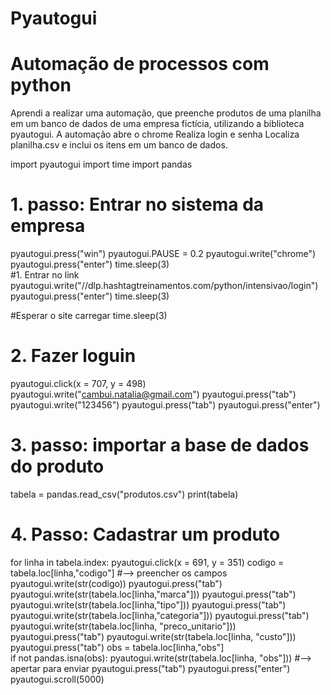 # Pyautogui
# Automação de processos com python

Aprendi a realizar uma automação, que preenche produtos de uma planilha em um banco de dados de uma empresa fictícia, utilizando a biblioteca pyautogui.
A automação abre o chrome
Realiza login e senha
Localiza planilha.csv e inclui os itens em um banco de dados. 


import pyautogui
import time
import pandas

# 1. passo: Entrar no sistema da empresa
pyautogui.press("win")
pyautogui.PAUSE = 0.2
pyautogui.write("chrome")
pyautogui.press("enter")
time.sleep(3)     
#1. Entrar no link
pyautogui.write("//dlp.hashtagtreinamentos.com/python/intensivao/login")
pyautogui.press("enter")
time.sleep(3)     

#Esperar o site carregar
time.sleep(3)  

# 2. Fazer loguin
pyautogui.click(x = 707, y = 498)
pyautogui.write("cambui.natalia@gmail.com")
pyautogui.press("tab")
pyautogui.write("123456")
pyautogui.press("tab")
pyautogui.press("enter")
               
# 3. passo: importar a base de dados do produto
tabela = pandas.read_csv("produtos.csv")
print(tabela)

# 4. Passo: Cadastrar um produto
for linha in tabela.index:
    pyautogui.click(x = 691, y = 351)
    codigo = tabela.loc[linha,"codigo"]
    #—> preencher os campos
    pyautogui.write(str(codigo))
    pyautogui.press("tab")
    pyautogui.write(str(tabela.loc[linha,"marca"]))
    pyautogui.press("tab")
    pyautogui.write(str(tabela.loc[linha,"tipo"]))
    pyautogui.press("tab")
    pyautogui.write(str(tabela.loc[linha,"categoria"]))
    pyautogui.press("tab")
    pyautogui.write(str(tabela.loc[linha, "preco_unitario"]))
    pyautogui.press("tab")
    pyautogui.write(str(tabela.loc[linha, "custo"]))
    pyautogui.press("tab")
    obs = tabela.loc[linha,"obs"]               
    if not pandas.isna(obs):
        pyautogui.write(str(tabela.loc[linha, "obs"]))
    #—> apertar para enviar
    pyautogui.press("tab") 
    pyautogui.press("enter")
    pyautogui.scroll(5000)
